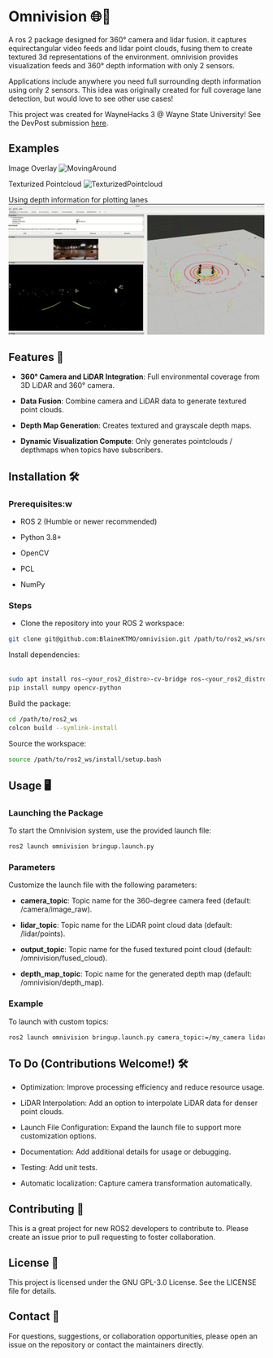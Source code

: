 # Omnivision 🌐📸

A ros 2 package designed for 360° camera and lidar fusion. it captures equirectangular video feeds and lidar point clouds, fusing them to create textured 3d representations of the environment. omnivision provides visualization feeds and 360° depth information with only 2 sensors.

Applications include anywhere you need full surrounding depth information using only 2 sensors. This idea was originally created for full coverage lane detection, but would love to see other use cases!

This project was created for WayneHacks 3 @ Wayne State University! See the DevPost submission [here](https://devpost.com/software/immersive-visual-fusion?_gl=1*j515sv*_gcl_au*MTE2NzU3NDQ5OC4xNzM3MjcwNzg2*_ga*MTU5ODMzMzgwOS4xNzM3MjcwODM1*_ga_0YHJK3Y10M*MTc0MDExNjY0OC4xNC4xLjE3NDAxMTY2ODMuMC4wLjA.).

## Examples
Image Overlay
![MovingAround](https://media2.giphy.com/media/v1.Y2lkPTc5MGI3NjExMW80b2k0OTJxOTV2dncwM2Nlb2gzaWE5ZGdydm1rMHRjZTBtazk4YiZlcD12MV9pbnRlcm5hbF9naWZfYnlfaWQmY3Q9Zw/5Jasty0HkxvspU0DSM/giphy.gif)

Texturized Pointcloud 
![TexturizedPointcloud](https://media.giphy.com/media/0bPdVFwV30j0Uj2aIh/giphy.gif)

Using depth information for plotting lanes
![lanes](media/lanes.png)

## Features 🚀

- **360° Camera and LiDAR Integration**: Full environmental coverage from 3D LiDAR and 360° camera.

- **Data Fusion**: Combine camera and LiDAR data to generate textured point clouds.

- **Depth Map Generation**: Creates textured and grayscale depth maps.

- **Dynamic Visualization Compute**: Only generates pointclouds / depthmaps when topics have subscribers.

## Installation 🛠️
### Prerequisites:w


- ROS 2 (Humble or newer recommended)

- Python 3.8+

- OpenCV

- PCL

- NumPy

### Steps

- Clone the repository into your ROS 2 workspace:
```sh
git clone git@github.com:BlaineKTMO/omnivision.git /path/to/ros2_ws/src/omnivision
```
Install dependencies:
```sh

sudo apt install ros-<your_ros2_distro>-cv-bridge ros-<your_ros2_distro>-pcl-ros
pip install numpy opencv-python
```
Build the package:
```sh
cd /path/to/ros2_ws
colcon build --symlink-install
```
Source the workspace:
```sh
source /path/to/ros2_ws/install/setup.bash
```
## Usage 🖥️
### Launching the Package

To start the Omnivision system, use the provided launch file:
```sh
ros2 launch omnivision bringup.launch.py
```

### Parameters

Customize the launch file with the following parameters:

- **camera_topic**: Topic name for the 360-degree camera feed (default: /camera/image_raw).

- **lidar_topic**: Topic name for the LiDAR point cloud data (default: /lidar/points).

- **output_topic**: Topic name for the fused textured point cloud (default: /omnivision/fused_cloud).

- **depth_map_topic**: Topic name for the generated depth map (default: /omnivision/depth_map).

### Example

To launch with custom topics:
```sh
ros2 launch omnivision bringup.launch.py camera_topic:=/my_camera lidar_topic:=/my_lidar
```

## To Do (Contributions Welcome!) 🛠️

- Optimization: Improve processing efficiency and reduce resource usage.

- LiDAR Interpolation: Add an option to interpolate LiDAR data for denser point clouds.

- Launch File Configuration: Expand the launch file to support more customization options.

- Documentation: Add additional details for usage or debugging.

- Testing: Add unit tests.

- Automatic localization: Capture camera transformation automatically.

## Contributing 🤝

This is a great project for new ROS2 developers to contribute to. Please create an issue prior to pull requesting to foster collaboration.

## License 📜

This project is licensed under the GNU GPL-3.0 License. See the LICENSE file for details.

## Contact 📧

For questions, suggestions, or collaboration opportunities, please open an issue on the repository or contact the maintainers directly.